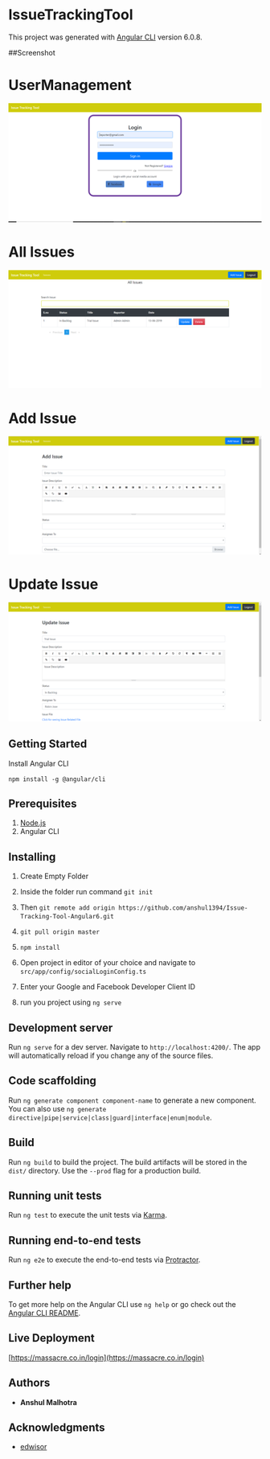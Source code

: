 # IssueTrackingTool

This project was generated with [Angular CLI](https://github.com/angular/angular-cli) version 6.0.8.

##Screenshot

# UserManagement

![alt text](screenshots/user.PNG)

# All Issues

![alt text](screenshots/allissue.PNG)

# Add Issue

![alt text](screenshots/addIssue.PNG)

# Update Issue

![alt text](screenshots/updateIssue.PNG)

## Getting Started

Install Angular CLI

```
npm install -g @angular/cli
```

## Prerequisites

1. [Node.js](https://nodejs.org/en/download/)
2. Angular CLI

## Installing 

1. Create Empty Folder

2. Inside the folder run command `git init`

3. Then  `git remote add origin https://github.com/anshul1394/Issue-Tracking-Tool-Angular6.git`

4. `git pull origin master`

5. `npm install`

6. Open project in editor of your choice and navigate to `src/app/config/socialLoginConfig.ts `

7. Enter your Google and Facebook Developer Client ID

8. run you project using `ng serve`

## Development server

Run `ng serve` for a dev server. Navigate to `http://localhost:4200/`. The app will automatically reload if you change any of the source files.

## Code scaffolding

Run `ng generate component component-name` to generate a new component. You can also use `ng generate directive|pipe|service|class|guard|interface|enum|module`.

## Build

Run `ng build` to build the project. The build artifacts will be stored in the `dist/` directory. Use the `--prod` flag for a production build.

## Running unit tests

Run `ng test` to execute the unit tests via [Karma](https://karma-runner.github.io).

## Running end-to-end tests

Run `ng e2e` to execute the end-to-end tests via [Protractor](http://www.protractortest.org/).

## Further help

To get more help on the Angular CLI use `ng help` or go check out the [Angular CLI README](https://github.com/angular/angular-cli/blob/master/README.md).

## Live Deployment 

[https://massacre.co.in/login](https://massacre.co.in/login)


## Authors

* **Anshul Malhotra**

## Acknowledgments

* [edwisor](https://edwisor.com/)
